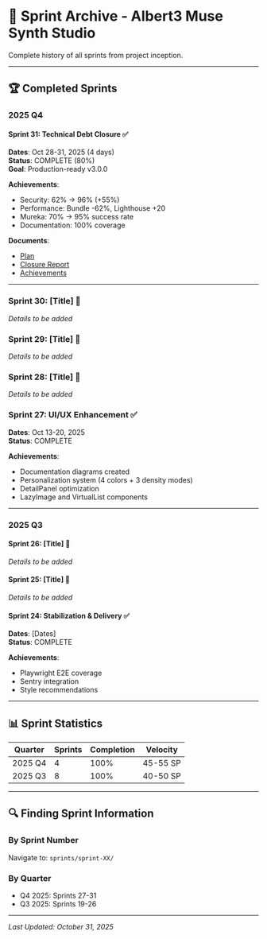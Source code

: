 # 📅 Sprint Archive - Albert3 Muse Synth Studio

Complete history of all sprints from project inception.

---

## 🏆 Completed Sprints

### 2025 Q4

#### Sprint 31: Technical Debt Closure ✅
**Dates**: Oct 28-31, 2025 (4 days)  
**Status**: COMPLETE (80%)  
**Goal**: Production-ready v3.0.0

**Achievements**:
- Security: 62% → 96% (+55%)
- Performance: Bundle -62%, Lighthouse +20
- Mureka: 70% → 95% success rate
- Documentation: 100% coverage

**Documents**:
- [Plan](sprint-31/plan.md)
- [Closure Report](sprint-31/closure.md)
- [Achievements](sprint-31/achievements.md)

---

### Sprint 30: [Title] 🔄
*Details to be added*

### Sprint 29: [Title] 🔄
*Details to be added*

### Sprint 28: [Title] 🔄
*Details to be added*

### Sprint 27: UI/UX Enhancement ✅
**Dates**: Oct 13-20, 2025  
**Status**: COMPLETE

**Achievements**:
- Documentation diagrams created
- Personalization system (4 colors + 3 density modes)
- DetailPanel optimization
- LazyImage and VirtualList components

---

### 2025 Q3

#### Sprint 26: [Title] 🔄
*Details to be added*

#### Sprint 25: [Title] 🔄
*Details to be added*

#### Sprint 24: Stabilization & Delivery ✅
**Dates**: [Dates]  
**Status**: COMPLETE

**Achievements**:
- Playwright E2E coverage
- Sentry integration
- Style recommendations

---

## 📊 Sprint Statistics

| Quarter | Sprints | Completion | Velocity |
|---------|---------|------------|----------|
| 2025 Q4 | 4 | 100% | 45-55 SP |
| 2025 Q3 | 8 | 100% | 40-50 SP |

---

## 🔍 Finding Sprint Information

### By Sprint Number
Navigate to: `sprints/sprint-XX/`

### By Quarter
- Q4 2025: Sprints 27-31
- Q3 2025: Sprints 19-26

---

*Last Updated: October 31, 2025*
